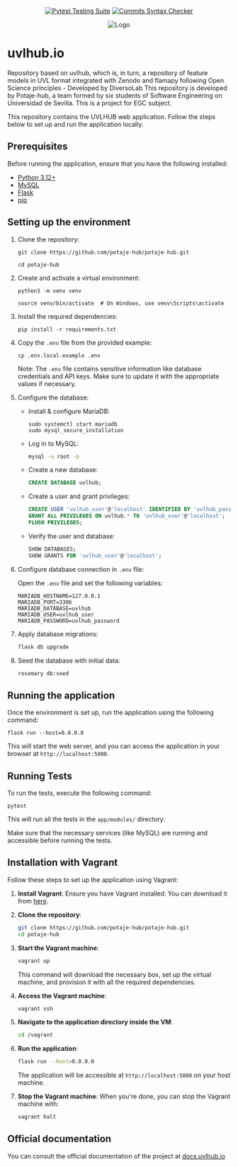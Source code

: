 <div align="center">

  <a href="">[![Pytest Testing Suite](https://github.com/diverso-lab/uvlhub/actions/workflows/tests.yml/badge.svg?branch=main)](https://github.com/diverso-lab/uvlhub/actions/workflows/tests.yml)</a>
  <a href="">[![Commits Syntax Checker](https://github.com/diverso-lab/uvlhub/actions/workflows/commits.yml/badge.svg?branch=main)](https://github.com/diverso-lab/uvlhub/actions/workflows/commits.yml)</a>
  
</div>

<div style="text-align: center;">
  <img src="https://www.veggiegib.com/wp-content/uploads/2016/12/IMG_20161129_192533-768x768.jpg" alt="Logo">
</div>

# uvlhub.io

Repository based on uvlhub, which is, in turn, a repository of feature models in UVL format integrated with Zenodo and flamapy following Open Science principles - Developed by DiversoLab
This repository is developed by Potaje-hub, a team formed by six students of Software Engineering on Universidad de Sevilla. 
This is a project for EGC subject.

This repository contains the UVLHUB web application. Follow the steps below to set up and run the application locally.

## Prerequisites

Before running the application, ensure that you have the following installed:

- [Python 3.12+](https://www.python.org/downloads/)
- [MySQL](https://dev.mysql.com/downloads/)
- [Flask](https://flask.palletsprojects.com/)
- [pip](https://pip.pypa.io/en/stable/)

## Setting up the environment

1. Clone the repository:

   ```
   git clone https://github.com/potaje-hub/potaje-hub.git
   
   cd potaje-hub
   ```

2. Create and activate a virtual environment:

   ```
   python3 -m venv venv

   source venv/bin/activate  # On Windows, use venv\Scripts\activate
   ```

3. Install the required dependencies:

   ```
   pip install -r requirements.txt
   ```

4. Copy the `.env` file from the provided example:

   ```
   cp .env.local.example .env
   ```

   Note: The `.env` file contains sensitive information like database credentials and API keys. Make sure to update it with the appropriate values if necessary.

5. Configure the database:

   - Install & configure MariaDB:
      ```sudo apt install mariadb-server -y
      sudo systemctl start mariadb
      sudo mysql_secure_installation
      ```

   - Log in to MySQL:
     ```bash
     mysql -u root -p
     ```

   - Create a new database:
     ```sql
     CREATE DATABASE uvlhub;
     ```

   - Create a user and grant privileges:
     ```sql
     CREATE USER 'uvlhub_user'@'localhost' IDENTIFIED BY 'uvlhub_password';
     GRANT ALL PRIVILEGES ON uvlhub.* TO 'uvlhub_user'@'localhost';
     FLUSH PRIVILEGES;
     ```

   - Verify the user and database:
     ```sql
     SHOW DATABASES;
     SHOW GRANTS FOR 'uvlhub_user'@'localhost';
     ```

6. Configure database connection in `.env` file:

   Open the `.env` file and set the following variables:
   ```env
   MARIADB_HOSTNAME=127.0.0.1
   MARIADB_PORT=3306
   MARIADB_DATABASE=uvlhub
   MARIADB_USER=uvlhub_user
   MARIADB_PASSWORD=uvlhub_password
   ```

7. Apply database migrations:

   ```bash
   flask db upgrade
   ```

8. Seed the database with initial data:

   ```bash
   rosemary db:seed
   ```

## Running the application

Once the environment is set up, run the application using the following command:

   ```
   flask run --host=0.0.0.0
   ```

This will start the web server, and you can access the application in your browser at `http://localhost:5000`.

## Running Tests

To run the tests, execute the following command:

   ```
   pytest
   ```

This will run all the tests in the `app/modules/` directory.

Make sure that the necessary services (like MySQL) are running and accessible before running the tests.

## Installation with Vagrant

Follow these steps to set up the application using Vagrant:

1. **Install Vagrant**:
   Ensure you have Vagrant installed. You can download it from [here](https://www.vagrantup.com/downloads).

2. **Clone the repository**:
   ```bash
   git clone https://github.com/potaje-hub/potaje-hub.git
   cd potaje-hub
   ```

3. **Start the Vagrant machine**:
   ```bash
   vagrant up
   ```
   This command will download the necessary box, set up the virtual machine, and provision it with all the required dependencies.

4. **Access the Vagrant machine**:
   ```bash
   vagrant ssh
   ```

5. **Navigate to the application directory inside the VM**:
   ```bash
   cd /vagrant
   ```

6. **Run the application**:
   ```bash
   flask run --host=0.0.0.0
   ```
   The application will be accessible at `http://localhost:5000` on your host machine.

7. **Stop the Vagrant machine**:
   When you're done, you can stop the Vagrant machine with:
   ```bash
   vagrant halt
   ```

## Official documentation

You can consult the official documentation of the project at [docs.uvlhub.io](https://docs.uvlhub.io/)
